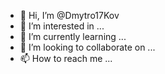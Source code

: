 - 👋 Hi, I’m @Dmytro17Kov
- 👀 I’m interested in ...
- 🌱 I’m currently learning ...
- 💞️ I’m looking to collaborate on ...
- 📫 How to reach me ...

<!---
Dmytro17Kov/Dmytro17Kov is a ✨ special ✨ repository because its `README.md` (this file) appears on your GitHub profile.
You can click the Preview link to take a look at your cha

